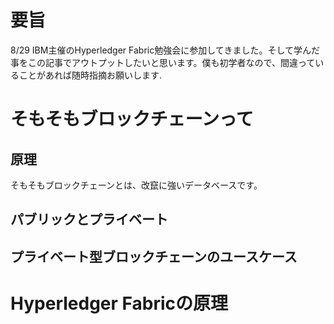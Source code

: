 # 要旨
8/29 IBM主催のHyperledger Fabric勉強会に参加してきました。そして学んだ事をこの記事でアウトプットしたいと思います。僕も初学者なので、間違っていることがあれば随時指摘お願いします.

# そもそもブロックチェーンって
## 原理
そもそもブロックチェーンとは、改竄に強いデータベースです。

## パブリックとプライベート


## プライベート型ブロックチェーンのユースケース


# Hyperledger Fabricの原理
